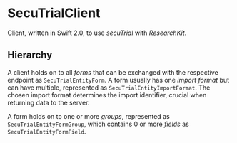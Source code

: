SecuTrialClient
===============

Client, written in Swift 2.0, to use _secuTrial_ with _ResearchKit_.

## Hierarchy

A client holds on to all _forms_ that can be exchanged with the respective endpoint as `SecuTrialEntityForm`.
A form usually has one _import format_ but can have multiple, represented as `SecuTrialEntityImportFormat`.
The chosen import format determines the import identifier, crucial when returning data to the server.

A form holds on to one or more _groups_, represented as `SecuTrialEntityFormGroup`, which contains 0 or more _fields_ as `SecuTrialEntityFormField`.


